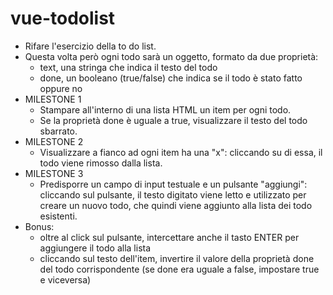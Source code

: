# vue-todolist

- Rifare l'esercizio della to do list.
- Questa volta però ogni todo sarà un oggetto, formato da due proprietà:
    - text, una stringa che indica il testo del todo
    - done, un booleano (true/false) che indica se il todo è stato fatto oppure no
- MILESTONE 1
    - Stampare all'interno di una lista HTML un item per ogni todo.
    - Se la proprietà done è uguale a true, visualizzare il testo del todo sbarrato.
- MILESTONE 2
    - Visualizzare a fianco ad ogni item ha una "x": cliccando su di essa, il todo viene rimosso dalla lista.
- MILESTONE 3
    - Predisporre un campo di input testuale e un pulsante "aggiungi": cliccando sul pulsante, il testo digitato viene letto e utilizzato per creare un nuovo todo, che quindi viene aggiunto alla lista dei todo esistenti.
- Bonus:
    - oltre al click sul pulsante, intercettare anche il tasto ENTER per aggiungere il todo alla lista
    - cliccando sul testo dell'item, invertire il valore della proprietà done del todo corrispondente (se done era uguale a false, impostare true e viceversa)